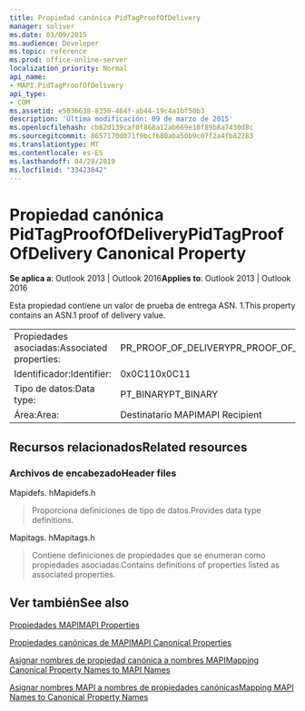 ```yaml
---
title: Propiedad canónica PidTagProofOfDelivery
manager: soliver
ms.date: 03/09/2015
ms.audience: Developer
ms.topic: reference
ms.prod: office-online-server
localization_priority: Normal
api_name:
- MAPI.PidTagProofOfDelivery
api_type:
- COM
ms.assetid: e5036638-8350-464f-ab44-19c4a1bf50b3
description: 'Última modificación: 09 de marzo de 2015'
ms.openlocfilehash: cb82d139caf0f868a12ab669e10f89b8a7430d8c
ms.sourcegitcommit: 8657170d071f9bcf680aba50b9c07f2a4fb82283
ms.translationtype: MT
ms.contentlocale: es-ES
ms.lasthandoff: 04/28/2019
ms.locfileid: "33423842"
---
```

# <a name="pidtagproofofdelivery-canonical-property"></a><span data-ttu-id="4e319-103">Propiedad canónica PidTagProofOfDelivery</span><span class="sxs-lookup"><span data-stu-id="4e319-103">PidTagProofOfDelivery Canonical Property</span></span>

  
  
<span data-ttu-id="4e319-104">**Se aplica a**: Outlook 2013 | Outlook 2016</span><span class="sxs-lookup"><span data-stu-id="4e319-104">**Applies to**: Outlook 2013 | Outlook 2016</span></span> 
  
<span data-ttu-id="4e319-105">Esta propiedad contiene un valor de prueba de entrega ASN. 1.</span><span class="sxs-lookup"><span data-stu-id="4e319-105">This property contains an ASN.1 proof of delivery value.</span></span>
  
|||
|:-----|:-----|
|<span data-ttu-id="4e319-106">Propiedades asociadas:</span><span class="sxs-lookup"><span data-stu-id="4e319-106">Associated properties:</span></span>  <br/> |<span data-ttu-id="4e319-107">PR_PROOF_OF_DELIVERY</span><span class="sxs-lookup"><span data-stu-id="4e319-107">PR_PROOF_OF_DELIVERY</span></span>  <br/> |
|<span data-ttu-id="4e319-108">Identificador:</span><span class="sxs-lookup"><span data-stu-id="4e319-108">Identifier:</span></span>  <br/> |<span data-ttu-id="4e319-109">0x0C11</span><span class="sxs-lookup"><span data-stu-id="4e319-109">0x0C11</span></span>  <br/> |
|<span data-ttu-id="4e319-110">Tipo de datos:</span><span class="sxs-lookup"><span data-stu-id="4e319-110">Data type:</span></span>  <br/> |<span data-ttu-id="4e319-111">PT_BINARY</span><span class="sxs-lookup"><span data-stu-id="4e319-111">PT_BINARY</span></span>  <br/> |
|<span data-ttu-id="4e319-112">Área:</span><span class="sxs-lookup"><span data-stu-id="4e319-112">Area:</span></span>  <br/> |<span data-ttu-id="4e319-113">Destinatario MAPI</span><span class="sxs-lookup"><span data-stu-id="4e319-113">MAPI Recipient</span></span>  <br/> |
   
## <a name="related-resources"></a><span data-ttu-id="4e319-114">Recursos relacionados</span><span class="sxs-lookup"><span data-stu-id="4e319-114">Related resources</span></span>

### <a name="header-files"></a><span data-ttu-id="4e319-115">Archivos de encabezado</span><span class="sxs-lookup"><span data-stu-id="4e319-115">Header files</span></span>

<span data-ttu-id="4e319-116">Mapidefs. h</span><span class="sxs-lookup"><span data-stu-id="4e319-116">Mapidefs.h</span></span>
  
> <span data-ttu-id="4e319-117">Proporciona definiciones de tipo de datos.</span><span class="sxs-lookup"><span data-stu-id="4e319-117">Provides data type definitions.</span></span>
    
<span data-ttu-id="4e319-118">Mapitags. h</span><span class="sxs-lookup"><span data-stu-id="4e319-118">Mapitags.h</span></span>
  
> <span data-ttu-id="4e319-119">Contiene definiciones de propiedades que se enumeran como propiedades asociadas.</span><span class="sxs-lookup"><span data-stu-id="4e319-119">Contains definitions of properties listed as associated properties.</span></span>
    
## <a name="see-also"></a><span data-ttu-id="4e319-120">Ver también</span><span class="sxs-lookup"><span data-stu-id="4e319-120">See also</span></span>



[<span data-ttu-id="4e319-121">Propiedades MAPI</span><span class="sxs-lookup"><span data-stu-id="4e319-121">MAPI Properties</span></span>](mapi-properties.md)
  
[<span data-ttu-id="4e319-122">Propiedades canónicas de MAPI</span><span class="sxs-lookup"><span data-stu-id="4e319-122">MAPI Canonical Properties</span></span>](mapi-canonical-properties.md)
  
[<span data-ttu-id="4e319-123">Asignar nombres de propiedad canónica a nombres MAPI</span><span class="sxs-lookup"><span data-stu-id="4e319-123">Mapping Canonical Property Names to MAPI Names</span></span>](mapping-canonical-property-names-to-mapi-names.md)
  
[<span data-ttu-id="4e319-124">Asignar nombres MAPI a nombres de propiedades canónicas</span><span class="sxs-lookup"><span data-stu-id="4e319-124">Mapping MAPI Names to Canonical Property Names</span></span>](mapping-mapi-names-to-canonical-property-names.md)


